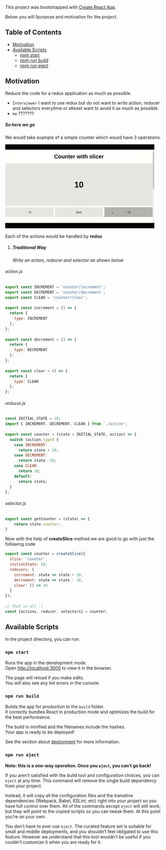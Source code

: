 This project was bootstrapped with [Create React App](https://github.com/facebookincubator/create-react-app).

Below you will fpurpose and motivation for the project.<br>


## Table of Contents

- [Motivation](#updating-to-new-releases)
- [Available Scripts](#available-scripts)
  - [npm start](#npm-start)
  - [npm run build](#npm-run-build)
  - [npm run eject](#npm-run-eject)


## Motivation

Reduce the code for a redux application as much as possible.

* `Interviewer` I want to use redux but do not want to write action, reducer and selectors everytime or atleast want to avoid it as much as possible.
* `me` ???????

##### So here we go

We would take example of a simple counter which would have 3 operations. <br>

![](counter.gif)
<!-- <img src="https://s3.amazonaws.com/awesomescreenshot/upload//1032917/2d5f5ff3-337d-4f32-6977-e8a2c6f7ad64.png?AWSAccessKeyId=AKIAJSCJQ2NM3XLFPVKA&Expires=1569670696&Signature=SXaVL3jDKFry5GRwVkc4GoAWAtQ%3D" width="500"> -->

Each of the actions would be handled by **redux**

1.   ##### Traditional Way

	  *Write an action, reducer and selector as shown below*

###### action.js

```javascript
export const INCREMENT = 'counter/increment';
export const DECREMENT = 'counter/decrement';
export const CLEAR = 'counter/clear';

export const increment = () => {
  return {
    type: INCREMENT
  };
};

export const decrement = () => {
  return {
    type: DECREMENT
  };
};

export const clear = () => {
  return {
    type: CLEAR
  };
};

```
###### reducer.js

```javascript
const INITIAL_STATE = 10;
import { INCREMENT, DECREMENT, CLEAR } from './action';

export const counter = (state = INITIAL_STATE, action) => {
  switch (action.type) {
    case INCREMENT:
      return state + 10;
    case DECREMENT:
      return state -10;
    case CLEAR:
      return 10;
    default:
      return state;
  }
};
```
###### selector.js

```javascript
export const getCounter = (state) => {
    return state.counter;
}
```
Now with the help of **createSlice** method we are good to go with just the following code

```javascript
export const counter = createSlice({
  slice: 'counter',
  initialState: 10,
  reducers: {
    increment: state => state + 10,
    decrement: state => state - 10,
    clear: () => 10
  }
});

// That is all :) 
const {actions, reducer, selectors} = counter;

```

## Available Scripts

In the project directory, you can run:

### `npm start`

Runs the app in the development mode.<br>
Open [http://localhost:3000](http://localhost:3000) to view it in the browser.

The page will reload if you make edits.<br>
You will also see any lint errors in the console.

### `npm run build`

Builds the app for production to the `build` folder.<br>
It correctly bundles React in production mode and optimizes the build for the best performance.

The build is minified and the filenames include the hashes.<br>
Your app is ready to be deployed!

See the section about [deployment](#deployment) for more information.

### `npm run eject`

**Note: this is a one-way operation. Once you `eject`, you can’t go back!**

If you aren’t satisfied with the build tool and configuration choices, you can `eject` at any time. This command will remove the single build dependency from your project.

Instead, it will copy all the configuration files and the transitive dependencies (Webpack, Babel, ESLint, etc) right into your project so you have full control over them. All of the commands except `eject` will still work, but they will point to the copied scripts so you can tweak them. At this point you’re on your own.

You don’t have to ever use `eject`. The curated feature set is suitable for small and middle deployments, and you shouldn’t feel obligated to use this feature. However we understand that this tool wouldn’t be useful if you couldn’t customize it when you are ready for it.

